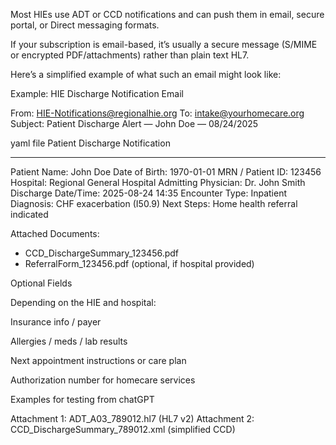 Most HIEs use ADT or CCD notifications and can push them in email, secure portal, or Direct messaging formats.

If your subscription is email-based, it’s usually a secure message (S/MIME or encrypted PDF/attachments) rather than plain text HL7.

Here’s a simplified example of what such an email might look like:

Example: HIE Discharge Notification Email

From: HIE-Notifications@regionalhie.org
To: intake@yourhomecare.org
Subject: Patient Discharge Alert — John Doe — 08/24/2025

yaml file
Patient Discharge Notification

---

Patient Name: John Doe
Date of Birth: 1970-01-01
MRN / Patient ID: 123456
Hospital: Regional General Hospital
Admitting Physician: Dr. John Smith
Discharge Date/Time: 2025-08-24 14:35
Encounter Type: Inpatient
Diagnosis: CHF exacerbation (I50.9)
Next Steps: Home health referral indicated

Attached Documents:

- CCD_DischargeSummary_123456.pdf
- ReferralForm_123456.pdf (optional, if hospital provided)

Optional Fields

Depending on the HIE and hospital:

Insurance info / payer

Allergies / meds / lab results

Next appointment instructions or care plan

Authorization number for homecare services

Examples for testing from chatGPT

Attachment 1: ADT_A03_789012.hl7 (HL7 v2)
Attachment 2: CCD_DischargeSummary_789012.xml (simplified CCD)
